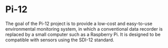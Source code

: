 # Pi-12
The goal of the Pi-12 project is to provide a low-cost and easy-to-use environmental monitoring system, in which a conventional data recorder is replaced by a small computer such as a Raspberry Pi. It is designed to be compatible with sensors using the SDI-12 standard.
